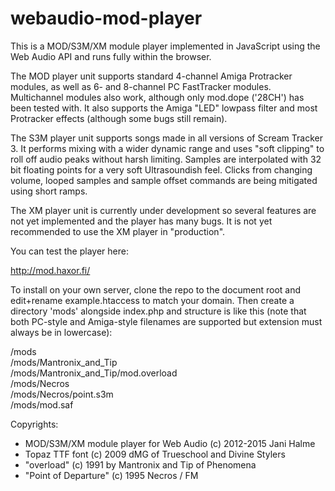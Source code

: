webaudio-mod-player
===================

This is a MOD/S3M/XM module player implemented in JavaScript using the Web Audio API and runs fully within the browser.
 
The MOD player unit supports standard 4-channel Amiga Protracker modules, as well as 6- and 8-channel PC FastTracker modules.
Multichannel modules also work, although only mod.dope ('28CH') has been tested with. It also supports the Amiga "LED" lowpass
filter and most Protracker effects (although some bugs still remain).

The S3M player unit supports songs made in all versions of Scream Tracker 3. It performs mixing with a wider dynamic range
and uses "soft clipping" to roll off audio peaks without harsh limiting. Samples are interpolated with 32 bit floating
points for a very soft Ultrasoundish feel. Clicks from changing volume, looped samples and sample offset commands are being
mitigated using short ramps. 

The XM player unit is currently under development so several features are not yet implemented and the player has many
bugs. It is not yet recommended to use the XM player in "production".

You can test the player here:

<a href="http://mod.haxor.fi/">http://mod.haxor.fi/</a>


To install on your own server, clone the repo to the document root and edit+rename example.htaccess to match your domain.
Then create a directory 'mods' alongside index.php and structure is like this (note that both PC-style and Amiga-style filenames
are supported but extension must always be in lowercase):

/mods<br/>
/mods/Mantronix_and_Tip<br/>
/mods/Mantronix_and_Tip/mod.overload<br/>
/mods/Necros<br/>
/mods/Necros/point.s3m<br/>
/mods/mod.saf<br/>


Copyrights:
- MOD/S3M/XM module player for Web Audio (c) 2012-2015 Jani Halme
- Topaz TTF font (c) 2009 dMG of Trueschool and Divine Stylers
- "overload" (c) 1991 by Mantronix and Tip of Phenomena
- "Point of Departure" (c) 1995 Necros / FM
